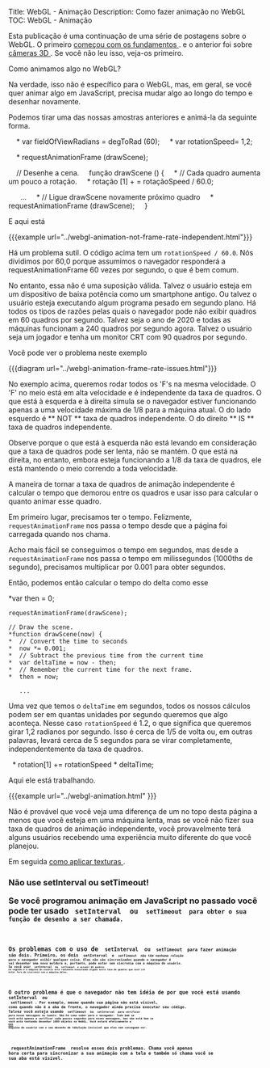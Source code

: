 Title: WebGL - Animação
Description: Como fazer animação no WebGL
TOC: WebGL - Animação


Esta publicação é uma continuação de uma série de postagens sobre o WebGL.
O primeiro <a href="webgl-fundamentals.html"> começou com os fundamentos </a>.
e o anterior foi sobre <a href="webgl-3d-camera.html"> câmeras 3D </a>.
Se você não leu isso, veja-os primeiro.

Como animamos algo no WebGL?

Na verdade, isso não é específico para o WebGL, mas, em geral, se você quer animar algo em JavaScript, precisa mudar algo ao longo do tempo e desenhar novamente.

Podemos tirar uma das nossas amostras anteriores e animá-la da seguinte forma.

    * var fieldOfViewRadians = degToRad (60);
    * var rotationSpeed ​​= 1,2;

    * requestAnimationFrame (drawScene);

    // Desenhe a cena.
    função drawScene () {
    * // Cada quadro aumenta um pouco a rotação.
    * rotação [1] + = rotaçãoSpeed ​​/ 60.0;

      ...
    * // Ligue drawScene novamente próximo quadro
    * requestAnimationFrame (drawScene);
    }

E aqui está

{{{example url="../webgl-animation-not-frame-rate-independent.html"}}}

Há um problema sutil. O código acima tem um `rotationSpeed ​​/ 60.0`. Nós dividimos por 60,0 porque assumimos o navegador
responderá a requestAnimationFrame 60 vezes por segundo, o que é bem comum.

No entanto, essa não é uma suposição válida. Talvez o usuário esteja em um dispositivo de baixa potência como um smartphone antigo. Ou talvez o usuário esteja executando algum programa pesado em segundo plano. Há todos os tipos de razões pelas quais o navegador pode não exibir quadros em 60 quadros por segundo. Talvez seja o ano de 2020 e todas as máquinas funcionam a 240 quadros por segundo agora. Talvez o usuário seja um jogador e tenha um monitor CRT com 90 quadros por segundo.

Você pode ver o problema neste exemplo

{{{diagram url="../webgl-animation-frame-rate-issues.html"}}}

No exemplo acima, queremos rodar todos os 'F's na mesma velocidade.
O 'F' no meio está em alta velocidade e é independente da taxa de quadros. O que está à esquerda e à direita simula se o navegador estiver funcionando apenas a uma velocidade máxima de 1/8 para a máquina atual. O do lado esquerdo é ** NOT ** taxa de quadros independente. O do direito ** IS ** taxa de quadros independente.

Observe porque o que está à esquerda não está levando em consideração que a taxa de quadros pode ser lenta, não se mantém. O que está na direita, no entanto, embora esteja funcionando a 1/8 da taxa de quadros, ele está mantendo o meio correndo a toda velocidade.

A maneira de tornar a taxa de quadros de animação independente é calcular o tempo que demorou entre os quadros e usar isso para calcular o quanto animar esse quadro.

Em primeiro lugar, precisamos ter o tempo. Felizmente, `requestAnimationFrame` nos passa o tempo desde que a página foi carregada quando nos chama.

Acho mais fácil se conseguimos o tempo em segundos, mas desde a
`requestAnimationFrame` nos passa o tempo em milissegundos (1000ths de segundo), precisamos multiplicar por 0.001 para obter segundos.

Então, podemos então calcular o tempo do delta como esse

*var then = 0;

    requestAnimationFrame(drawScene);

    // Draw the scene.
    *function drawScene(now) {
    *  // Convert the time to seconds
    *  now *= 0.001;
    *  // Subtract the previous time from the current time
    *  var deltaTime = now - then;
    *  // Remember the current time for the next frame.
    *  then = now;

       ...

Uma vez que temos o `deltaTime` em segundos, todos os nossos cálculos podem ser em quantas unidades por segundo queremos que algo aconteça. Nesse caso
`rotationSpeed` é 1.2, o que significa que queremos girar 1,2 radianos por segundo.
Isso é cerca de 1/5 de volta ou, em outras palavras, levará cerca de 5 segundos para se virar completamente, independentemente da taxa de quadros.

  *    rotation[1] += rotationSpeed * deltaTime;

Aqui ele está trabalhando.

{{{example url="../webgl-animation.html" }}}

Não é provável que você veja uma diferença de um no topo desta página a menos que você esteja em uma máquina lenta, mas se você não fizer sua taxa de quadros de animação independente, você provavelmente terá alguns usuários recebendo uma experiência muito diferente do que você planejou.

Em seguida <a href="webgl-3d-textures.html"> como aplicar texturas </a>.

<div class = "webgl_bottombar">
<h3> Não use setInterval ou setTimeout! </ h3>
<p> Se você programou animação em JavaScript no passado você pode ter usado <code> setInterval </ code> ou <code> setTimeout </ code> para obter o sua função de desenho a ser chamada.
</ p> <p>
Os problemas com o uso de <code> setInterval </ code> ou <code> setTimeout </ code> para fazer animação
são dois. Primeiro, os dois <code> setInterval </ code> e <code> setTimeout </ code> não têm nenhuma relação
para o navegador exibir qualquer coisa. Eles não são sincronizados quando o navegador é
vai desenhar uma nova moldura e, portanto, pode estar sem sincronia com a máquina do usuário.
Se você usar <code> setInterval </ code> ou <code> setTimeout </ code> e assumir 60 quadros
um segundo e a máquina do usuário está realmente executando alguma outra taxa de quadros que você irá
estar fora de sincronia com a máquina deles.
</ p> <p>
O outro problema é que o navegador não tem idéia de por que você está usando <code> setInterval </ code> ou
<code> setTimeout </ code>. Por exemplo, mesmo quando sua página não está visível,
como quando não é a aba da frente, o navegador ainda precisa executar seu código.
Talvez você esteja usando <code> setTimeout </ code> ou <code> setInterval </ code> para verificar
para novas mensagens ou tweets. Não há como saber para o navegador. Tudo bem se
você está apenas a verificar cada poucos segundos para novas mensagens, mas não está bom se
você está tentando desenhar 1000 objetos no WebGL. Você estará efetivamente a
<a target="_blank" href="https://pt.wikipedia.org/wiki/Ataque_de_nega%C3%A7%C3%A3o_de_servi%C3%A7o">DOS</a>
máquina do usuário com o seu desenho de tabulação invisível que eles nem conseguem ver.
</ p> <p>
<code> requestAnimationFrame </ code> resolve esses dois problemas. Chama você apenas
hora certa para sincronizar a sua animação com a tela e também só chama você se
sua aba está visível.
</ p>
</ div>

